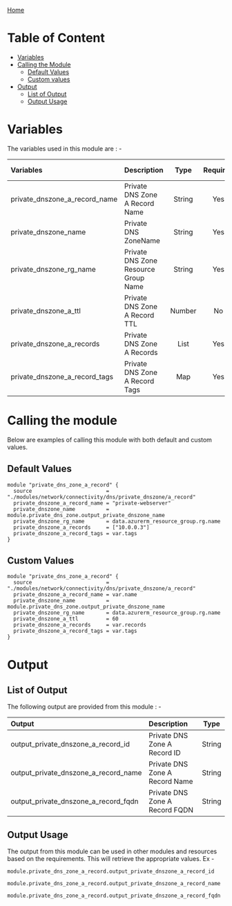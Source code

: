 [Home](../../../../../../README.md)

# Table of Content

- [Variables](#variables)
- [Calling the Module](#calling-the-module)
    - [Default Values](#default-values)
    - [Custom values](#custom-values)
- [Output](#output)
    - [List of Output](#list-of-output)
    - [Output Usage](#output-usage)

# Variables

The variables used in this module are : -

| Variables | Description | Type | Required | Default Values |
|:----------|:------------|:----:|:--------:|:--------------:|
| private_dnszone_a_record_name | Private DNS Zone A Record Name | String | Yes | NA |
| private_dnszone_name | Private DNS ZoneName | String | Yes | NA |
| private_dnszone_rg_name | Private DNS Zone Resource Group Name | String | Yes | NA |
| private_dnszone_a_ttl | Private DNS Zone A Record TTL | Number | No | **300** |
| private_dnszone_a_records | Private DNS Zone A Records | List | Yes | NA |
| private_dnszone_a_record_tags | Private DNS Zone A Record Tags | Map | Yes | NA |

# Calling the module

Below are examples of calling this module with both default and custom values.

## Default Values

```
module "private_dns_zone_a_record" {
  source                        = "./modules/network/connectivity/dns/private_dnszone/a_record"
  private_dnszone_a_record_name = "private-webserver"
  private_dnszone_name          = module.private_dns_zone.output_private_dnszone_name
  private_dnszone_rg_name       = data.azurerm_resource_group.rg.name
  private_dnszone_a_records     = ["10.0.0.3"]
  private_dnszone_a_record_tags = var.tags
}
```

## Custom Values

```
module "private_dns_zone_a_record" {
  source                        = "./modules/network/connectivity/dns/private_dnszone/a_record"
  private_dnszone_a_record_name = var.name
  private_dnszone_name          = module.private_dns_zone.output_private_dnszone_name
  private_dnszone_rg_name       = data.azurerm_resource_group.rg.name
  private_dnszone_a_ttl         = 60
  private_dnszone_a_records     = var.records
  private_dnszone_a_record_tags = var.tags
}
```

# Output

## List of Output
The following output are provided from this module : -

| Output | Description | Type |
|:------ |:------------|:----:|
| output_private_dnszone_a_record_id | Private DNS Zone A Record ID | String |
| output_private_dnszone_a_record_name | Private DNS Zone A Record Name | String |
| output_private_dnszone_a_record_fqdn | Private DNS Zone A Record FQDN | String |

## Output Usage

The output from this module can be used in other modules and resources based on the requirements. This will retrieve the appropriate values. Ex -

```
module.private_dns_zone_a_record.output_private_dnszone_a_record_id
```

```
module.private_dns_zone_a_record.output_private_dnszone_a_record_name
```

```
module.private_dns_zone_a_record.output_private_dnszone_a_record_fqdn
```